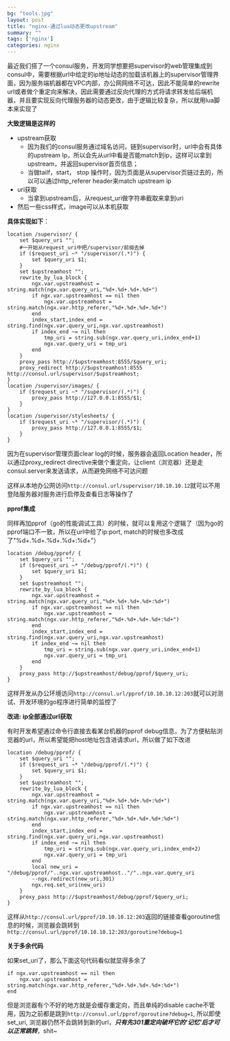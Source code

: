 ```yaml
---
bg: "tools.jpg"
layout: post
title: "nginx-通过lua动态更改upstream"
summary: ""
tags: ['nginx']
categories: nginx
---
```


最近我们搭了一个consul服务，开发同学想要把supervisor的web管理集成到consul中，需要根据url中给定的ip地址动态的加载该机器上的supervisor管理界面，因为服务端机器都在VPC内部，办公网网络不可达，因此不能简单的rewrite url或者做个重定向来解决，因此需要通过反向代理的方式将请求转发给后端机器，并且要实现反向代理服务器的动态更改，由于逻辑比较复杂，所以就用lua脚本来实现了

**大致逻辑是这样的**

- upstream获取
  - 因为我们的consul服务通过域名访问，链到supervisor时，url中会有具体的upstream Ip，所以会先从url中看是否能match到ip，这样可以拿到upstream，并返回supervisor首页信息；
  - 当做tailf，start， stop 操作时，因为页面是从supervisor页链过去的，所以可以通过http_referer header来match upstream ip
- uri获取
  - 当拿到upstream后，从request_uri做字符串截取来拿到uri
- 然后一些css样式，image可以从本机获取

**具体实现如下**：

```nginx
location /supervisor/ {
    set $query_uri "";
  	#一开始从request_uri中把/supervisor/前缀去掉
    if ($request_uri ~* "/supervisor/(.*)") {
        set $query_uri $1;
    }
    set $upstreamhost "";
    rewrite_by_lua_block {
        ngx.var.upstreamhost = string.match(ngx.var.query_uri,"%d+.%d+.%d+.%d+")
        if ngx.var.upstreamhost == nil then
            ngx.var.upstreamhost = string.match(ngx.var.http_referer,"%d+.%d+.%d+.%d+")
        end
        index_start,index_end = string.find(ngx.var.query_uri,ngx.var.upstreamhost)
        if index_end ~= nil then
            tmp_uri = string.sub(ngx.var.query_uri,index_end+1)
            ngx.var.query_uri = tmp_uri
        end
    }
    proxy_pass http://$upstreamhost:8555/$query_uri;
    proxy_redirect http://$upstreamhost:8555 http://consul.url/supervisor/$upstreamhost;
}
location /supervisor/images/ {
    if ($request_uri ~* "/supervisor/(.*)") {
        proxy_pass http://127.0.0.1:8555/$1;
    }
}
location /supervisor/stylesheets/ {
    if ($request_uri ~* "/supervisor/(.*)") {
        proxy_pass http://127.0.0.1:8555/$1;
    }
}
```

因为在supervisor管理页面clear log的时候，服务器会返回Location header，所以通过proxy_redirect directive来做个重定向，让client（浏览器）还是走consul.server来发送请求，从而避免网络不可达问题

这样从本地办公网访问`http://consul.url/supervisor/10.10.10.12`就可以不用登陆服务器对服务进行启停及查看日志等操作了

**pprof集成**

同样再加pprof（go的性能调试工具）的时候，就可以复用这个逻辑了（因为go的pprof端口不一致，所以在url中给了ip:port, match的时候也多改成了"%d+.%d+.%d+.%d+:%d+"）

```nginx
location /debug/pprof/ {
    set $query_uri "";
    if ($request_uri ~* "/debug/pprof/(.*)") {
        set $query_uri $1;
    }
    set $upstreamhost "";
    rewrite_by_lua_block {
        ngx.var.upstreamhost = string.match(ngx.var.query_uri,"%d+.%d+.%d+.%d+:%d+")
        if ngx.var.upstreamhost == nil then
            ngx.var.upstreamhost = string.match(ngx.var.http_referer,"%d+.%d+.%d+.%d+:%d+")
        end
        index_start,index_end = string.find(ngx.var.query_uri,ngx.var.upstreamhost)
        if index_end ~= nil then
            tmp_uri = string.sub(ngx.var.query_uri,index_end+1)
            ngx.var.query_uri = tmp_uri
        end
    }
    proxy_pass http://$upstreamhost/debug/pprof/$query_uri;
}
```

这样开发从办公环境访问`http://consul.url/pprof/10.10.10.12:203`就可以对测试、开发环境的go程序进行简单的监控了

**改进: ip全部通过url获取**

有时开发希望通过命令行直接去看某台机器的pprof debug信息，为了方便粘贴浏览器的url，所以希望能把host地址包含进请求url，所以做了如下改进

```nginx
location /debug/pprof/ {
    set $query_uri "";
    if ($request_uri ~* "/debug/pprof/(.*)") {
        set $query_uri $1;
    }
    set $upstreamhost "";
    rewrite_by_lua_block {
        ngx.var.upstreamhost = string.match(ngx.var.query_uri,"%d+.%d+.%d+.%d+:%d+")
        if ngx.var.upstreamhost == nil then
            ngx.var.upstreamhost = string.match(ngx.var.http_referer,"%d+.%d+.%d+.%d+:%d+")
        end
        index_start,index_end = string.find(ngx.var.query_uri,ngx.var.upstreamhost)
        if index_end ~= nil then
            tmp_uri = string.sub(ngx.var.query_uri,index_end+2)
            ngx.var.query_uri = tmp_uri
        end
        local new_uri = "/debug/pprof/"..ngx.var.upstreamhost.."/"..ngx.var.query_uri
        --ngx.redirect(new_uri,301)
        ngx.req.set_uri(new_uri)
    }
    proxy_pass http://$upstreamhost/debug/pprof/$query_uri;
}
```

这样从`http://consul.url/pprof/10.10.10.12:203`返回的链接查看goroutine信息的时候，浏览器会跳转到`http://consul.url/pprof/10.10.10.12:203/goroutine?debug=1`



**关于多余代码**

如果set_uri了，那么下面这句代码看似就显得多余了

```nginx
if ngx.var.upstreamhost == nil then
    ngx.var.upstreamhost = string.match(ngx.var.http_referer,"%d+.%d+.%d+.%d+:%d+")
end
```

但是浏览器有个不好的地方就是会缓存重定向，而且单纯的disable cache不管用，因为之前都是跳到`http://consul.url/pprof/goroutine?debug=1`, 所以即使set_uri, 浏览器仍然不会跳转到新的url，***只有先301重定向破坏它的‘记忆’后才可以正常跳转***，shit~